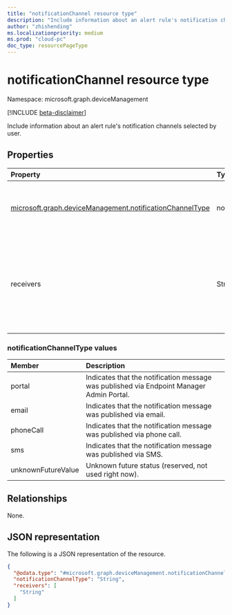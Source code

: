 ```yaml
---
title: "notificationChannel resource type"
description: "Include information about an alert rule's notification channels selected by user."
author: "zhishending"
ms.localizationpriority: medium
ms.prod: "cloud-pc"
doc_type: resourcePageType
---
```


# notificationChannel resource type

Namespace: microsoft.graph.deviceManagement

[!INCLUDE [beta-disclaimer](../../includes/beta-disclaimer.md)]

Include information about an alert rule's notification channels selected by user.

## Properties
|Property|Type|Description|
|:---|:---|:---|
|[microsoft.graph.deviceManagement.notificationChannelType](#notificationchanneltype-values)|notificationChannelType|Type of notification channel.The possible values are: `portal`, `email`, `phoneCall`, `sms`, `unknownFutureValue`.|
|receivers|String collection|Contact information of notification receivers, like email addresses. For portal notification, receivers can be left blank. For email notification, receivers consist of email addresses like foo@bar.com|

### notificationChannelType values 

|Member|Description|
|:---|:---|
|portal|Indicates that the notification message was published via Endpoint Manager Admin Portal.|
|email|Indicates that the notification message was published via email.|
|phoneCall|Indicates that the notification message was published via phone call.|
|sms|Indicates that the notification message was published via SMS.|
|unknownFutureValue|Unknown future status (reserved, not used right now).|

## Relationships
None.

## JSON representation
The following is a JSON representation of the resource.
<!-- {
  "blockType": "resource",
  "@odata.type": "microsoft.graph.deviceManagement.notificationChannel"
}
-->
``` json
{
  "@odata.type": "#microsoft.graph.deviceManagement.notificationChannel",
  "notificationChannelType": "String",
  "receivers": [
    "String"
  ]
}
```

<!--
{
  "type": "#page.annotation",
  "namespace": "microsoft.graph.deviceManagement"
}
-->